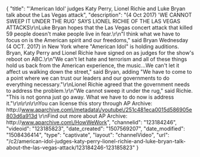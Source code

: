 {
    "title": "'American Idol' judges Katy Perry, Lionel Richie and Luke Bryan talk about the Las Vegas attack",
    "description": "(4 Oct 2017) 'WE CANNOT SWEEP IT UNDER THE RUG' SAYS LIONEL RICHIE OF THE LAS VEGAS ATTACKS\r\nLuke Bryan hopes that the Las Vegas concert attack that killed 59 people doesn't make people live in fear.\r\n\"I think what we have to focus on is the American spirit and our freedoms,\" said Bryan Wednesday (4 OCT. 2017) in New York where \"American Idol\" is holding auditions. Bryan, Katy Perry and Lionel Richie have signed on as judges for the show's reboot on ABC.\r\n\"We can't let hate and terrorism and all of these things hold us back from the American experience, the music...We can't let it affect us walking down the street,\" said Bryan, adding  \"We have to come to a point where we can trust our leaders and our governments to do everything necessary.\"\r\nLionel Richie agreed that the government needs to address the problem.\r\n\"We cannot sweep it under the rug,\" said Richie. \"This is not gonna just go away. What we have to do now is address it.\"\r\n\r\n\r\nYou can license this story through AP Archive: http:\/\/www.aparchive.com\/metadata\/youtube\/251c481eca0015d586905e803d6a913d \r\nFind out more about AP Archive: http:\/\/www.aparchive.com\/HowWeWork",
    "channelid": "123184246",
    "videoid": "123185823",
    "date_created": "1507569207",
    "date_modified": "1508436414",
    "type": "captivate",
    "layout": "channelVideo",
    "url": "\/c2\/american-idol-judges-katy-perry-lionel-richie-and-luke-bryan-talk-about-the-las-vegas-attack\/123184246-123185823"
}